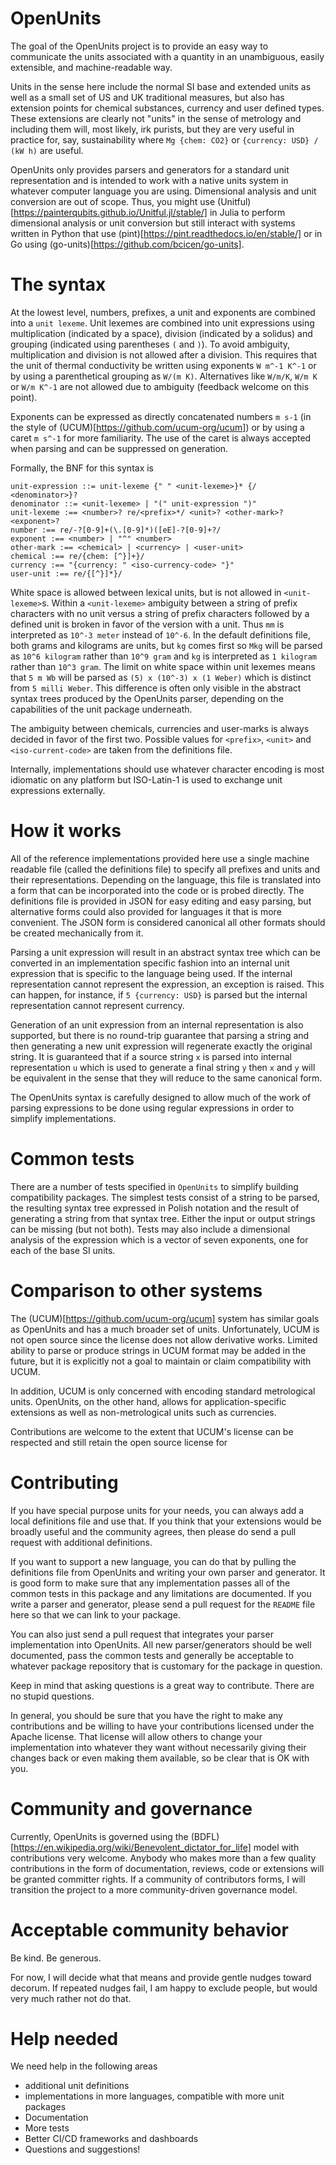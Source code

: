 # OpenUnits

The goal of the OpenUnits project is to provide an easy way to communicate the units associated with a quantity in an unambiguous, easily extensible, and machine-readable way.

Units in the sense here include the normal SI base and extended units as well as a small set of US and UK traditional measures, but also has extension points for chemical substances, currency and user defined types. These extensions are clearly not "units" in the sense of metrology and including them will, most likely, irk purists, but they are very useful in practice for, say, sustainability where `Mg {chem: CO2}` or `{currency: USD} / (kW h)` are useful.

OpenUnits only provides parsers and generators for a standard unit representation and is intended to work with a native units system in whatever computer language you are using. Dimensional analysis and unit conversion are out of scope. Thus, you might use (Unitful)[https://painterqubits.github.io/Unitful.jl/stable/] in Julia to perform dimensional analysis or unit conversion but still interact with systems written in Python that use (pint)[https://pint.readthedocs.io/en/stable/] or in Go using (go-units)[https://github.com/bcicen/go-units].

# The syntax
At the lowest level, numbers, prefixes, a unit and exponents are combined into a `unit lexeme`. Unit lexemes are combined into unit expressions using multiplication (indicated by a space), division (indicated by a solidus) and grouping (indicated using parentheses `(` and `)`). To avoid ambiguity, multiplication and division is not allowed after a division. This requires that the unit of thermal conductivity be written using exponents `W m^-1 K^-1` or by using a parenthetical grouping as `W/(m K)`. Alternatives like `W/m/K`, `W/m K` or `W/m K^-1` are not allowed due to ambiguity (feedback welcome on this point).

Exponents can be expressed as directly concatenated numbers `m s-1` (in the style of (UCUM)[https://github.com/ucum-org/ucum]) or by using a caret `m s^-1` for more familiarity. The use of the caret is always accepted when parsing and can be suppressed on generation.

Formally, the BNF for this syntax is

```
unit-expression ::= unit-lexeme {" " <unit-lexeme>}* {/ <denominator>}?
denominator ::= <unit-lexeme> | "(" unit-expression ")"
unit-lexeme :== <number>? re/<prefix>*/ <unit>? <other-mark>? <exponent>?
number :== re/-?[0-9]+(\.[0-9]*)([eE]-?[0-9]+?/
exponent :== <number> | "^" <number>
other-mark :== <chemical> | <currency> | <user-unit>
chemical :== re/{chem: [^}]+}/
currency :== "{currency: " <iso-currency-code> "}"
user-unit :== re/{[^}]*}/
```
White space is allowed between lexical units, but is not allowed in `<unit-lexeme>`s. Within a `<unit-lexeme>` ambiguity between a string of prefix characters with no unit versus a string of prefix characters followed by a defined unit is broken in favor of the version with a unit. Thus `mm` is interpreted as `10^-3 meter` instead of `10^-6`. In the default definitions file, both grams and kilograms are units, but `kg` comes first so `Mkg` will be parsed as `10^6 kilogram` rather than `10^9 gram` and `kg` is interpreted as `1 kilogram` rather than `10^3 gram`. The limit on white space within unit lexemes means that `5 m Wb` will be parsed as `(5) x (10^-3) x (1 Weber)` which is distinct from `5 milli Weber`. This difference is often only visible in the abstract syntax trees produced by the OpenUnits parser, depending on the capabilities of the unit package underneath. 

The ambiguity between chemicals, currencies and user-marks is always decided in favor of the first two. Possible values for `<prefix>`, `<unit>` and `<iso-current-code>` are taken from the definitions file.

Internally, implementations should use whatever character encoding is most idiomatic on any platform but ISO-Latin-1 is used to exchange unit expressions externally.

# How it works
All of the reference implementations provided here use a single machine readable file (called the definitions file) to specify all prefixes and units and their representations. Depending on the language, this file is translated into a form that can be incorporated into the code or is probed directly. The definitions file is provided in JSON for easy editing and easy parsing, but alternative forms could also provided for languages it that is more convenient. The JSON form is considered canonical all other formats should be created mechanically from it.

Parsing a unit expression will result in an abstract syntax tree which can be converted in an implementation specific fashion into an internal unit expression that is specific to the language being used. If the internal representation cannot represent the expression, an exception is raised. This can happen, for instance, if `5 {currency: USD}` is parsed but the internal representation cannot represent currency. 

Generation of an unit expression from an internal representation is also supported, but there is no round-trip guarantee that parsing a string and then generating a new unit expression will regenerate exactly the original string. It is guaranteed that if a source string `x` is parsed into internal representation `u` which is used to generate a final string `y` then `x` and `y` will be equivalent in the sense that they will reduce to the same canonical form.

The OpenUnits syntax is carefully designed to allow much of the work of parsing expressions to be done using regular expressions in order to simplify implementations.

# Common tests
There are a number of tests specified in `OpenUnits` to simplify building compatibility packages. The simplest tests consist of a string to be parsed, the resulting syntax tree expressed in Polish notation and the result of generating a string from that syntax tree. Either the input or output strings can be missing (but not both). Tests may also include a dimensional analysis of the expression which is a vector of seven exponents, one for each of the base SI units.

# Comparison to other systems
The (UCUM)[https://github.com/ucum-org/ucum] system has similar goals as OpenUnits and has a much broader set of units. Unfortunately, UCUM is not open source since the license does not allow derivative works. Limited ability to parse or produce strings in UCUM format may be added in the future, but it is explicitly not a goal to maintain or claim compatibility with UCUM. 

In addition, UCUM is only concerned with encoding standard metrological units. OpenUnits, on the other hand, allows for application-specific extensions as well as non-metrological units such as currencies.

Contributions are welcome to the extent that UCUM's license can be respected and still retain the open source license for 

# Contributing
If you have special purpose units for your needs, you can always add a local definitions file and use that. If you think that your extensions would be broadly useful and the community agrees, then please do send a pull request with additional definitions.

If you want to support a new language, you can do that by pulling the definitions file from OpenUnits and writing your own parser and generator. It is good form to make sure that any implementation passes all of the common tests in this package and any limitations are documented. If you write a parser and generator, please send a pull request for the `README` file here so that we can link to your package.

You can also just send a pull request that integrates your parser implementation into OpenUnits. All new parser/generators should be well documented, pass the common tests and generally be acceptable to whatever package repository that is customary for the package in question.

Keep in mind that asking questions is a great way to contribute. There are no stupid questions.

In general, you should be sure that you have the right to make any contributions and be willing to have your contributions licensed under the Apache license. That license will allow others to change your implementation into whatever they want without necessarily giving their changes back or even making them available, so be clear that is OK with you.

# Community and governance
Currently, OpenUnits is governed using the (BDFL)[https://en.wikipedia.org/wiki/Benevolent_dictator_for_life] model with contributions very welcome. Anybody who makes more than a few quality contributions in the form of documentation, reviews, code or extensions will be granted committer rights. If a community of contributors forms, I will transition the project to a more community-driven governance model.

# Acceptable community behavior
Be kind. Be generous. 

For now, I will decide what that means and provide gentle nudges toward decorum. If repeated nudges fail, I am happy to exclude people, but would very much rather not do that. 

# Help needed
We need help in the following areas
* additional unit definitions
* implementations in more languages, compatible with more unit packages
* Documentation
* More tests
* Better CI/CD frameworks and dashboards
* Questions and suggestions!